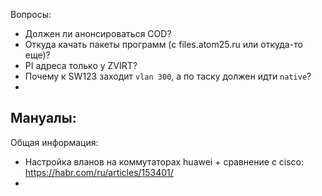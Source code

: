 Вопросы:
 - Должен ли анонсироваться COD?
 - Откуда качать пакеты программ (с files.atom25.ru или откуда-то еще)?
 - PI адреса только у ZVIRT?
 - Почему к SW123 заходит `vlan 300`, а по таску должен идти `native`?
 - 
Мануалы:
 - 

Общая информация:
- Настройка вланов на коммутаторах huawei + сравнение с cisco: https://habr.com/ru/articles/153401/
- 
